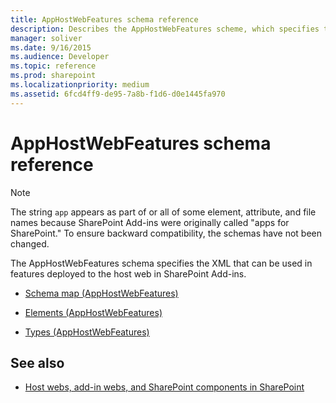 ```yaml
---
title: AppHostWebFeatures schema reference
description: Describes the AppHostWebFeatures scheme, which specifies the XML that may be used in features deployed to the host web in SharePoint Add-ins.
manager: soliver
ms.date: 9/16/2015
ms.audience: Developer
ms.topic: reference
ms.prod: sharepoint
ms.localizationpriority: medium
ms.assetid: 6fcd4ff9-de95-7a8b-f1d6-d0e1445fa970
---
```


# AppHostWebFeatures schema reference

> [!NOTE] 
> The string `app` appears as part of or all of some element, attribute, and file names because SharePoint Add-ins were originally called "apps for SharePoint." To ensure backward compatibility, the schemas have not been changed.

The AppHostWebFeatures schema specifies the XML that can be used in features deployed to the host web in SharePoint Add-ins.

- [Schema map (AppHostWebFeatures)](schema-map-apphostwebfeatures.md)

- [Elements (AppHostWebFeatures)](elements-apphostwebfeatures.md)

- [Types (AppHostWebFeatures)](types-apphostwebfeatures.md)


## See also

- [Host webs, add-in webs, and SharePoint components in SharePoint](../sp-add-ins/host-webs-add-in-webs-and-sharepoint-components-in-sharepoint.md)








